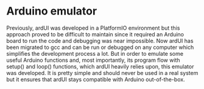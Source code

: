 # Arduino emulator

Previously, ardUI was developed in a PlatformIO environment but this approach proved to be difficult to maintain 
since it required an Arduino board to run the code and debugging was near impossible. Now ardUI has been migrated
to gcc and can be run or debugged on any computer which simplifies the development process a lot. But in order to 
emulate some useful Arduino functions and, most importantly, its program flow with setup() and loop() functions, 
which ardUI heavily relies upon, this emulator was developed. It is pretty simple and should never be used
in a real system but it ensures that ardUI stays compatible with Arduino out-of-the-box.  
